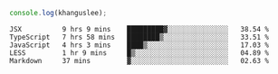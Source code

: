 ```js
console.log(khanguslee);
```

<!--START_SECTION:waka-->
```text
JSX          9 hrs 9 mins    █████████▓░░░░░░░░░░░░░░░   38.54 % 
TypeScript   7 hrs 58 mins   ████████▒░░░░░░░░░░░░░░░░   33.51 % 
JavaScript   4 hrs 3 mins    ████▒░░░░░░░░░░░░░░░░░░░░   17.03 % 
LESS         1 hr 9 mins     █▒░░░░░░░░░░░░░░░░░░░░░░░   04.89 % 
Markdown     37 mins         ▓░░░░░░░░░░░░░░░░░░░░░░░░   02.63 % 
```
<!--END_SECTION:waka-->

<!--
**khanguslee/khanguslee** is a ✨ _special_ ✨ repository because its `README.md` (this file) appears on your GitHub profile.

Here are some ideas to get you started:

- 🔭 I’m currently working on ...
- 🌱 I’m currently learning ...
- 👯 I’m looking to collaborate on ...
- 🤔 I’m looking for help with ...
- 💬 Ask me about ...
- 📫 How to reach me: ...
- 😄 Pronouns: ...
- ⚡ Fun fact: ...
-->
